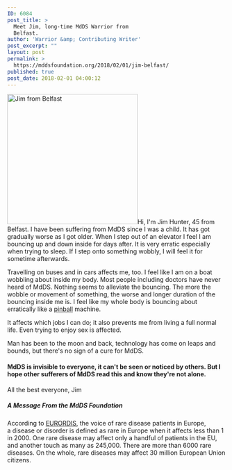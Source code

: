 ```yaml
---
ID: 6084
post_title: >
  Meet Jim, long-time MdDS Warrior from
  Belfast.
author: 'Warrior &amp; Contributing Writer'
post_excerpt: ""
layout: post
permalink: >
  https://mddsfoundation.org/2018/02/01/jim-belfast/
published: true
post_date: 2018-02-01 04:00:12
---
```

<img class="wp-image-6085 size-medium alignleft" style="font-size: inherit;" src="https://mddsfoundation.org/wp-content/uploads/2018/01/20171208_105241-e1516041070514-300x300.jpg" alt="Jim from Belfast" width="300" height="300" />Hi, I'm Jim Hunter, 45 from Belfast. I have been suffering from MdDS since I was a child. It has got gradually worse as I got older. When I step out of an elevator I feel I am bouncing up and down inside for days after. It is very erratic especially when trying to sleep. If I step onto something wobbly, I will feel it for sometime afterwards.

Travelling on buses and in cars affects me, too. I feel like I am on a boat wobbling about inside my body.
Most people including doctors have never heard of MdDS.
Nothing seems to alleviate the bouncing. The more the wobble or movement of something, the worse and longer duration of the bouncing inside me is.
I feel like my whole body is bouncing about erratically like a <a href="https://mddsfoundation.org/2016/10/15/a-journey-to-mdds-land/#pinball">
pinball</a> machine.

It affects which jobs I can do; it also prevents me from living a full normal life.
Even trying to enjoy sex is affected.

Man has been to the moon and back, technology has come on leaps and bounds, but there's no sign of a cure for MdDS.
<h4>MdDS is invisible to everyone, it can't be seen or noticed by others. But I hope other sufferers of MdDS read this and know they're not alone.</h4>
All the best everyone,
Jim
<h5>A Message From the MdDS Foundation</h5>
According to <a href="https://www.eurordis.org/">EURORDIS</a>, the voice of rare disease patients in Europe, a<span style="font-size: inherit;"> disease or disorder is defined as rare in Europe when it affects less than 1 in 2000. One rare disease may affect only a handful of patients in the EU, and another touch as many as 245,000. </span>There are more than 6000 rare diseases. On the whole, rare diseases may affect 30 million European Union citizens.